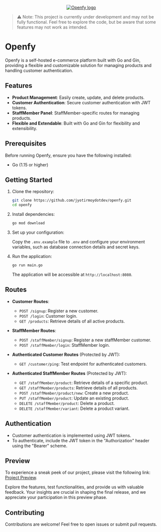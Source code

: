 <p align="center">
<a href="" target="">
<img src="https://raw.githubcustomercontent.com/jyotirmoydotdev/Openfy/main/src/OpenfyLogo.svg" alt="Openfy logo">
</a>
</p>

> ⚠️ Note: This project is currently under development and may not be fully functional. Feel free to explore the code, but be aware that some features may not work as intended.

# Openfy

Openfy is a self-hosted e-commerce platform built with Go and Gin, providing a flexible and customizable solution for managing products and handling customer authentication.

## Features

- **Product Management**: Easily create, update, and delete products.
- **Customer Authentication**: Secure customer authentication with JWT tokens.
- **StaffMember Panel**: StaffMember-specific routes for managing products.
- **Flexible and Extendable**: Built with Go and Gin for flexibility and extensibility.

## Prerequisites

Before running Openfy, ensure you have the following installed:

- Go (1.15 or higher)

## Getting Started

1. Clone the repository:

   ```bash
   git clone https://github.com/jyotirmoydotdev/openfy.git
   cd openfy
   ```

2. Install dependencies:

   ```bash
   go mod download
   ```

3. Set up your configuration:

   Copy the `.env.example` file to `.env` and configure your environment variables, such as database connection details and secret keys.

4. Run the application:

   ```bash
   go run main.go
   ```

   The application will be accessible at `http://localhost:8080`.

## Routes

- **Customer Routes**:
  - `POST /signup`: Register a new customer.
  - `POST /login`: Customer login.
  - `GET /products`: Retrieve details of all active products.

- **StaffMember Routes**:
  - `POST /staffMember/signup`: Register a new staffMember customer.
  - `POST /staffMember/login`: StaffMember login.

- **Authenticated Customer Routes** (Protected by JWT):
  - `GET /customer/ping`: Test endpoint for authenticated customers.

- **Authenticated StaffMember Routes** (Protected by JWT):
  - `GET /staffMember/product`: Retrieve details of a specific product.
  - `GET /staffMember/products`: Retrieve details of all products.
  - `POST /staffMember/product/new`: Create a new product.
  - `PUT /staffMember/product`: Update an existing product.
  - `DELETE /staffMember/product`: Delete a product.
  - `DELETE /staffMember/variant`: Delete a product variant.


## Authentication

- Customer authentication is implemented using JWT tokens.
- To authenticate, include the JWT token in the "Authorization" header using the "Bearer" scheme.

## Preview

To experience a sneak peek of our project, please visit the following link: [Project Preview](https://www.figma.com/embed?embed_host=share&url=https%3A%2F%2Fwww.figma.com%2Fproto%2FDdnZ03JxOvicLeXQuts4gA%2FOpenfy%3Fpage-id%3D0%253A1%26type%3Ddesign%26node-id%3D33-20%26viewport%3D404%252C559%252C0.94%26t%3D98564Tf0lb67O8Ca-1%26scaling%3Dmin-zoom%26starting-point-node-id%3D33%253A20%26mode%3Ddesign).

Explore the features, test functionalities, and provide us with valuable feedback. Your insights are crucial in shaping the final release, and we appreciate your participation in this preview phase.

## Contributing

Contributions are welcome! Feel free to open issues or submit pull requests.
